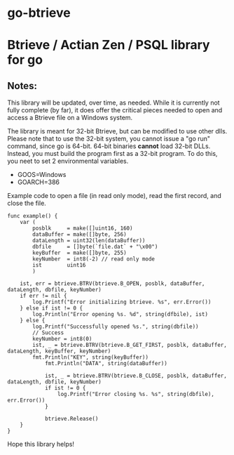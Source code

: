# go-btrieve
Btrieve / Actian Zen / PSQL library for go
==========================================

Notes:
------
This library will be updated, over time, as needed. While it is currently not fully complete (by far), it does offer the
critical pieces needed to open and access a Btrieve file on a Windows system.

The library is meant for 32-bit Btrieve, but can be modified to use other dlls. Please note that to use the 32-bit system,
you cannot issue a "go run" command, since go is 64-bit. 64-bit binaries **cannot** load 32-bit DLLs. Instead, you must build the program first as a 32-bit program. To do this, you neet to set 2 environmental variables.
* GOOS=Windows
* GOARCH=386

Example code to open a file (in read only mode), read the first record, and close the file.

```
func example() {
	var (
		posblk     = make([]uint16, 160)
		dataBuffer = make([]byte, 256)
		dataLength = uint32(len(dataBuffer))
		dbfile     = []byte(`file.dat` + "\x00")
		keyBuffer  = make([]byte, 255)
		keyNumber  = int8(-2) // read only mode
		ist        uint16
    	)

	ist, err = btrieve.BTRV(btrieve.B_OPEN, posblk, dataBuffer, dataLength, dbfile, keyNumber)
	if err != nil {
		log.Printf("Error initializing btrieve. %s", err.Error())
	} else if ist != 0 {
		log.Println("Error opening %s. %d", string(dfbile), ist)
	} else {
		log.Printf("Successfully opened %s.", string(dbfile))
		// Success
		keyNumber = int8(0)
		ist, _ = btrieve.BTRV(btrieve.B_GET_FIRST, posblk, dataBuffer, dataLength, keyBuffer, keyNumber)
		fmt.Println("KEY", string(keyBuffer))
        	fmt.Println("DATA", string(dataBuffer))

    		ist, _ = btrieve.BTRV(btrieve.B_CLOSE, posblk, dataBuffer, dataLength, dbfile, keyNumber)
    		if ist != 0 {
	    		log.Printf("Error closing %s. %s", string(dbfile), err.Error())
	    	}

    		btrieve.Release()
	}
}
```

Hope this library helps!
